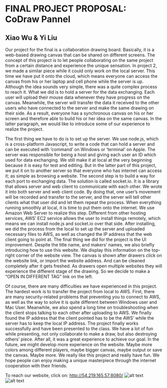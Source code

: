 # FINAL PROJECT PROPOSAL: CoDraw Pannel
Xiao Wu & Yi Liu
--------------------------

Our project for the final is a collaboration drawing board. Basically, it is a web-based drawing canvas that can be shared on different screens. The concept of this project is to let people collaborating on the same project from a certain distance and experience the unique sensation. In project 2, we made a similar piece while it could only work on the local server. This time we have put it onto the cloud, which means everyone can access the canvas from his or her laptop and cell phone while the server is up. Although the idea sounds very simple, there was a quite complex process to reach it. What we did is to hold a server for the data exchanging. Each user will upload their mouse data whenever they have progress on the canvas. Meanwhile, the server will transfer the data it received to the other users who have connected to the server and make the same drawing on their side. As a result, everyone has a synchronous canvas on his or her screen and therefore able to build his or her idea on the same canvas. In the latter paragraph, we would like to introduce some of our experience to realize the project.

The first thing we have to do is to set up the server. We use node.js, which is a cross-platform Javascript, to write a code that can hold a server and can be executed with ‘command’ on Windows or ‘terminal’ on Apple. The server was responsible for being a host and giving each user an ID which used for data exchanging. We still make it at local at the very beginning because it is easy for test and editing. But in the latter part of this project, we put it on to another server so that everyone who has internet can access it; as simple as browsing a website. 
The second step is to build a way for each port to exchanging data. The solution is called socket.io. It is a library that allows server and web client to communicate with each other. We wrote it into both server and web client code. By doing that, one user’s movement will be recorded and transfer to the server, and the server will tell other clients what that user did and let them repeat the process.
When everything running smoothly at local, it is time to put them onto the internet. We use Amazon Web Server to realize this step. Different from other hosting services, AWS’ EC2 service allows the user to install things remotely, which means we can install node.js and socket.io over that side. After installing, we did the process from the local to set up the server and uploaded necessary files to AWS, as well as changed the IP address that the web client going to point at. 
The final thing we did for the project is the UI improvement. Despite the title name, and makers’ names, we also briefly introducing how to use this website.  We display this information on the top-right corner of the website view. The canvas is shown after drawers click on the website link, or import the website address. And can be cleaned completely after it gets freshed. As drawers open multiple websites they will experience the different stage of the drawing. So we decide to make a “OPEN IN DIFFERENT TAG” link on the left. 

Of course, there are many difficulties we have experienced in this project. The hardest work is to transfer the project from local to AWS. First, there are many security-related problems that preventing you to connect to AWS, as well as the way to solve it is quite different between Windows user and Mac User. Meanwhile, we also spend a long time on troubleshooting when the client stops talking to each other after uploading to AWS. We finally found the IP address that the client pointed has to be the AWS’ while the server has to keep the local IP address. The project finally works successfully and have been presented to the class. We have a lot of fun while presenting, not only collaborate to make a draw, but also destroying others’ piece. After all, it was a great experience to achieve our goal. 
In the future, we might develop more experience on the website. Maybe more colors among different players, maybe bigger canvas, maybe output or save the canvas. Maybe more. We really like this project and really have fun. We hope people can enjoy making a unique masterpiece through the internet cooperation with their friends. 

To reach our website, click on: http://54.219.165.57:8080/
![alt text](https://imgur.com/szgCKaA)
![alt text](https://imgur.com/Jay4Wk7)



